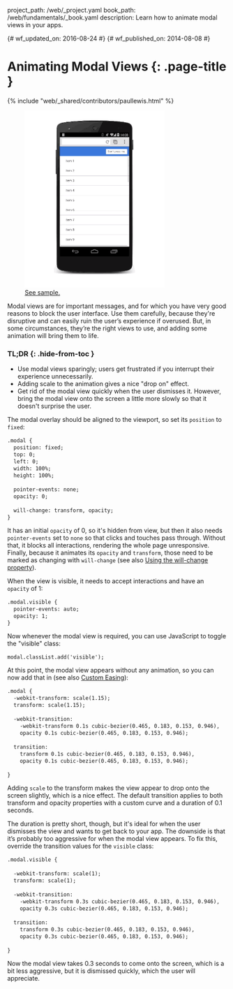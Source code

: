 project_path: /web/_project.yaml
book_path: /web/fundamentals/_book.yaml
description: Learn how to animate modal views in your apps.

{# wf_updated_on: 2016-08-24 #}
{# wf_published_on: 2014-08-08 #}

# Animating Modal Views {: .page-title }

{% include "web/_shared/contributors/paullewis.html" %}

<div class="attempt-right">
  <figure>
    <img src="images/dont-press.gif" alt="Animating a modal view." />
    <figcaption>
      <a href="https://googlesamples.github.io/web-fundamentals/samples/fundamentals/design-and-ui/animations/modal-view-animation.html">See sample.</a>
    </figcaption>
  </figure>
</div>

Modal views are for important messages, and for which you have very good reasons to block the user interface. Use them carefully, because they're disruptive and can easily ruin the user’s experience if overused. But, in some circumstances, they’re the right views to use, and adding some animation will bring them to life.

### TL;DR {: .hide-from-toc }
* Use modal views sparingly; users get frustrated if you interrupt their experience unnecessarily.
* Adding scale to the animation gives a nice "drop on" effect.
* Get rid of the modal view quickly when the user dismisses it. However, bring the modal view onto the screen a little more slowly so that it doesn't surprise the user.

<div class="clearfix"></div>

The modal overlay should be aligned to the viewport, so set its `position` to `fixed`:


    .modal {
      position: fixed;
      top: 0;
      left: 0;
      width: 100%;
      height: 100%;
    
      pointer-events: none;
      opacity: 0;
    
      will-change: transform, opacity;
    }
    

It has an initial `opacity` of 0, so it's hidden from view, but then it also needs `pointer-events` set to `none` so that clicks and touches pass through. Without that, it blocks all interactions, rendering the whole page unresponsive. Finally, because it animates its `opacity` and `transform`, those need to be marked as changing with `will-change` (see also [Using the will-change property](animations-and-performance#using-the-will-change-property)).

When the view is visible, it needs to accept interactions and have an `opacity` of 1:


    .modal.visible {
      pointer-events: auto;
      opacity: 1;
    }
    

Now whenever the modal view is required, you can use JavaScript to toggle the "visible" class:


    modal.classList.add('visible');
    

At this point, the modal view appears without any animation, so you can now add that in
(see also [Custom Easing](custom-easing)):


    .modal {
      -webkit-transform: scale(1.15);
      transform: scale(1.15);
    
      -webkit-transition:
        -webkit-transform 0.1s cubic-bezier(0.465, 0.183, 0.153, 0.946),
        opacity 0.1s cubic-bezier(0.465, 0.183, 0.153, 0.946);
    
      transition:
        transform 0.1s cubic-bezier(0.465, 0.183, 0.153, 0.946),
        opacity 0.1s cubic-bezier(0.465, 0.183, 0.153, 0.946);
    
    }
    

Adding `scale` to the transform makes the view appear to drop onto the screen slightly, which is a nice effect. The default transition applies to both transform and opacity properties with a custom curve and a duration of 0.1 seconds.

The duration is pretty short, though, but it's ideal for when the user dismisses the view and wants to get back to your app. The downside is that it’s probably too aggressive for when the modal view appears. To fix this, override the transition values for the `visible` class:


    .modal.visible {
    
      -webkit-transform: scale(1);
      transform: scale(1);
    
      -webkit-transition:
        -webkit-transform 0.3s cubic-bezier(0.465, 0.183, 0.153, 0.946),
        opacity 0.3s cubic-bezier(0.465, 0.183, 0.153, 0.946);
    
      transition:
        transform 0.3s cubic-bezier(0.465, 0.183, 0.153, 0.946),
        opacity 0.3s cubic-bezier(0.465, 0.183, 0.153, 0.946);
    
    }
    

Now the modal view takes 0.3 seconds to come onto the screen, which is a bit less aggressive, but it is dismissed quickly, which the user will appreciate.



